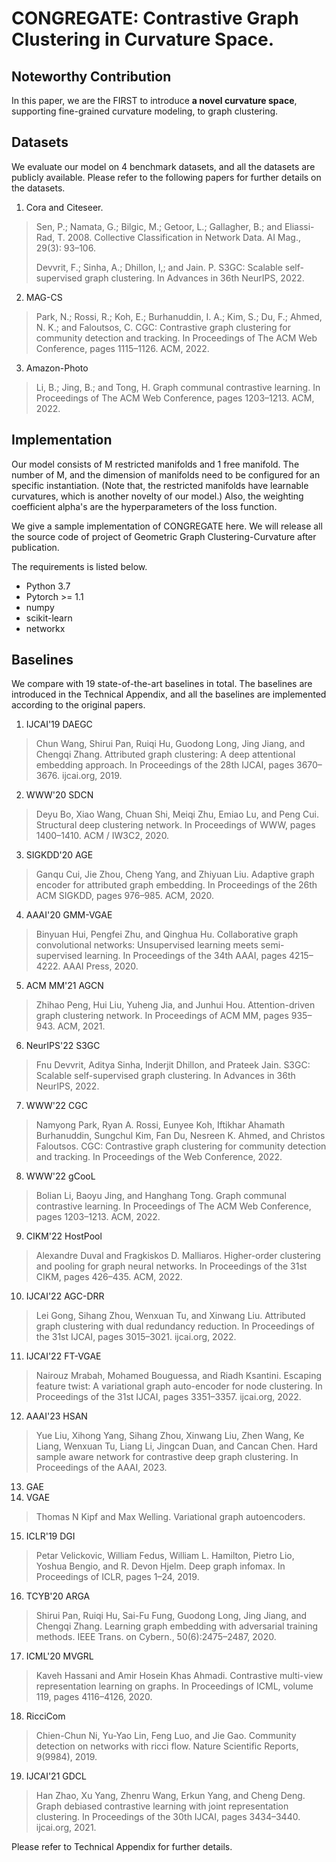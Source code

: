 # CONGREGATE: Contrastive Graph Clustering in Curvature Space.

## Noteworthy Contribution 

In this paper, we are the FIRST to introduce __a novel curvature space__, supporting fine-grained curvature modeling, to graph clustering.

## Datasets

We evaluate our model on 4 benchmark datasets, and all the datasets are publicly available. Please refer to the following papers for further details on the datasets.

1. Cora and Citeseer.	
> Sen, P.; Namata, G.; Bilgic, M.; Getoor, L.; Gallagher, B.; and Eliassi-Rad, T. 2008. Collective Classification in Network Data. AI Mag., 29(3): 93–106.
> 
> Devvrit, F.; Sinha, A.; Dhillon, I,; and Jain. P. S3GC: Scalable self-supervised graph clustering. In Advances in 36th NeurIPS, 2022.

2. MAG-CS
> Park, N.; Rossi, R.; Koh, E.; Burhanuddin, I. A.; Kim, S.; Du, F.; Ahmed, N. K.; and Faloutsos, C. CGC: Contrastive graph clustering for community detection and tracking. In Proceedings of The ACM Web Conference, pages 1115–1126.  ACM, 2022.

3. Amazon-Photo
> Li, B.; Jing, B.; and Tong, H. Graph communal contrastive learning. In Proceedings of The ACM Web Conference, pages 1203–1213. ACM, 2022.
	

## Implementation 

Our model consists of M restricted manifolds and 1 free manifold.
The number of M, and the dimension of manifolds need to be configured for an specific instantiation. (Note that, the restricted manifolds have learnable curvatures, which is another novelty of our model.)
Also, the weighting coefficient alpha's are the hyperparameters of the loss function.

We give a sample implementation of CONGREGATE here.
We will release all the source code of project of Geometric Graph Clustering-Curvature after publication. 

The requirements is listed below.
+ Python 3.7
+ Pytorch >= 1.1
+ numpy
+ scikit-learn
+ networkx

## Baselines

We compare with 19 state-of-the-art baselines in total. The baselines are introduced in the Technical Appendix, and all the baselines are implemented according to the original papers. 

1. IJCAI'19 DAEGC
> Chun Wang, Shirui Pan, Ruiqi Hu, Guodong Long, Jing Jiang, and Chengqi Zhang. Attributed graph clustering:  A deep attentional embedding approach. In Proceedings of  the 28th IJCAI, pages 3670–3676. ijcai.org, 2019.

2. WWW'20 SDCN
> Deyu Bo, Xiao Wang, Chuan Shi, Meiqi Zhu, Emiao Lu, and Peng Cui. Structural deep clustering network. In Proceedings of WWW, pages 1400–1410. ACM / IW3C2, 2020.

3. SIGKDD'20 AGE
> Ganqu Cui, Jie Zhou, Cheng Yang, and Zhiyuan Liu. Adaptive graph encoder for attributed graph embedding. In Proceedings of the 26th ACM SIGKDD, pages 976–985. ACM, 2020.

4. AAAI'20 GMM-VGAE
> Binyuan Hui, Pengfei Zhu, and Qinghua Hu. Collaborative graph convolutional networks: Unsupervised learning meets semi-supervised learning. In Proceedings of the 34th AAAI, pages 4215–4222. AAAI Press, 2020.

5. ACM MM'21 AGCN
> Zhihao Peng, Hui Liu, Yuheng Jia, and Junhui Hou. Attention-driven graph clustering network. In Proceedings of ACM MM, pages 935–943. ACM, 2021. 

6. NeurIPS'22 S3GC 
> Fnu Devvrit, Aditya Sinha, Inderjit Dhillon, and Prateek Jain. S3GC: Scalable self-supervised graph clustering. In Advances in 36th NeurIPS, 2022.

7. WWW'22 CGC
> Namyong Park, Ryan A. Rossi, Eunyee Koh, Iftikhar Ahamath Burhanuddin, Sungchul Kim, Fan Du, Nesreen K. Ahmed, and Christos Faloutsos. CGC: Contrastive graph clustering for community detection and  tracking. In Proceedings of the Web Conference, 2022.

8. WWW'22 gCooL
> Bolian Li, Baoyu Jing, and Hanghang Tong. Graph communal contrastive learning. In Proceedings of The ACM Web Conference, pages 1203–1213. ACM, 2022.

9. CIKM'22 HostPool
> Alexandre Duval and Fragkiskos D. Malliaros. Higher-order clustering and pooling for graph neural networks. In Proceedings of the 31st CIKM, pages 426–435. ACM, 2022.

10. IJCAI'22 AGC-DRR
> Lei Gong, Sihang Zhou, Wenxuan Tu, and Xinwang Liu. Attributed graph clustering with dual redundancy reduction. In Proceedings of the 31st IJCAI, pages 3015–3021. ijcai.org, 2022.

11. IJCAI'22 FT-VGAE
> Nairouz Mrabah, Mohamed Bouguessa, and Riadh Ksantini. Escaping feature twist: A variational graph auto-encoder for node clustering. In Proceedings of the 31st IJCAI, pages 3351–3357. ijcai.org, 2022.

12. AAAI'23 HSAN
> Yue Liu, Xihong Yang, Sihang Zhou, Xinwang Liu, Zhen Wang, Ke Liang, Wenxuan Tu, Liang Li, Jingcan Duan, and Cancan Chen. Hard sample aware network for contrastive deep graph clustering. In Proceedings of the AAAI, 2023.

13. GAE
14. VGAE
> Thomas N Kipf and Max Welling. Variational graph autoencoders.

15. ICLR'19 DGI
> Petar Velickovic, William Fedus, William L. Hamilton, Pietro Lio, Yoshua Bengio, and R. Devon Hjelm. Deep graph infomax. In Proceedings of ICLR, pages 1–24, 2019.

16. TCYB'20 ARGA
> Shirui Pan, Ruiqi Hu, Sai-Fu Fung, Guodong Long, Jing Jiang, and Chengqi Zhang. Learning graph embedding with adversarial training methods. IEEE Trans. on Cybern., 50(6):2475–2487, 2020.

17. ICML'20 MVGRL
> Kaveh Hassani and Amir Hosein Khas Ahmadi. Contrastive multi-view representation learning on graphs. In Proceedings of ICML, volume 119, pages 4116–4126, 2020.

18. RicciCom
> Chien-Chun Ni, Yu-Yao Lin, Feng Luo, and Jie Gao. Community detection on networks with ricci flow. Nature Scientific Reports, 9(9984), 2019.

19. IJCAI'21 GDCL
> Han Zhao, Xu Yang, Zhenru Wang, Erkun Yang, and Cheng Deng. Graph debiased contrastive learning with joint representation clustering. In Proceedings of the 30th IJCAI, pages 3434–3440. ijcai.org, 2021.
	

Please refer to Technical Appendix for further details.




